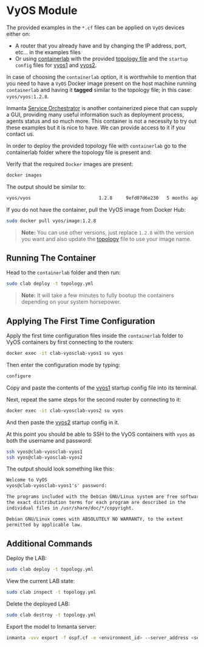 # VyOS Module

The provided examples in the `*.cf` files can be applied on `VyOS` devices either on:

* A router that you already have and by changing the IP address, port, etc... in the examples files
* Or using [containerlab](https://containerlab.srlinux.dev/) with the provided [topology file](containerlab/topology.yml) and the `startup config` files for [vyos1](containerlab/vyos1.cfg) and [vyos2](containerlab/vyos2.cfg).

In case of choosing the `containerlab` option, it is worthwhile to mention that you need to have a `VyOS` Docker image present on the host machine running `containerlab` and having it **tagged** similar to the topology file; in this case: `vyos/vyos:1.2.8`.

Inmanta [Service Orchestrator](https://inmanta.com/service-orchestrator/) is another containerized piece that can supply a GUI, providing many useful information such as deployment process, agents status and so much more. This container is not a necessity to try out these examples but it is nice to have. We can provide access to it if you contact us.

In order to deploy the provided topology file with `containerlab` go to the containerlab folder where the topology file is present and:

Verify that the required `Docker` images are present:

```sh
docker images
```

The output should be similar to:

```txt
vyos/vyos                         1.2.8     9efd07d6e230   5 months ago   606MB
```

If you do not have the container, pull the VyOS image from Docker Hub:

```bash
sudo docker pull vyos/image:1.2.8
```

> **Note:** You can use other versions, just replace `1.2.8` with the version you want and also update the [topology](containerlab/topology.yml) file to use your image name.

## Running The Container

Head to the `containerlab` folder and then run:

```bash
sudo clab deploy -t topology.yml
```

> **Note:** It will take a few minutes to fully bootup the containers depending on your system horsepower.

## Applying The First Time Configuration

Apply the first time configuration files inside the `containerlab` folder to VyOS containers by first connecting to the routers:

```bash
docker exec -it clab-vyosclab-vyos1 su vyos
```

Then enter the configuration mode by typing:

```bash
configure
```

Copy and paste the contents of the [vyos1](containerlab/vyos1.cfg) startup config file into its terminal.

Next, repeat the same steps for the second router by connecting to it:

```bash
docker exec -it clab-vyosclab-vyos2 su vyos
```

And then paste the [vyos2](containerlab/vyos2.cfg) startup config in it.

At this point you should be able to SSH to the VyOS containers with `vyos` as both the username and password:

```bash
ssh vyos@clab-vyosclab-vyos1
ssh vyos@clab-vyosclab-vyos2
```

The output should look something like this:

```txt
Welcome to VyOS
vyos@clab-vyosclab-vyos1's' password:

The programs included with the Debian GNU/Linux system are free software;
the exact distribution terms for each program are described in the
individual files in /usr/share/doc/*/copyright.

Debian GNU/Linux comes with ABSOLUTELY NO WARRANTY, to the extent
permitted by applicable law.
```

## Additional Commands

Deploy the LAB:

```sh
sudo clab deploy -t topology.yml
```

View the current LAB state:

```sh
sudo clab inspect -t topology.yml
```

Delete the deployed LAB:

```sh
sudo clab destroy -t topology.yml
```

Export the model to Inmanta server:

```sh
inmanta -vvv export -f ospf.cf -e <environment_id> --server_address <server_ip_address>
```
